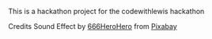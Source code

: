 This is a hackathon project for the codewithlewis hackathon





Credits 
Sound Effect by <a href="https://pixabay.com/users/666herohero-25759907/?utm_source=link-attribution&utm_medium=referral&utm_campaign=music&utm_content=21156">666HeroHero</a> from <a href="https://pixabay.com//?utm_source=link-attribution&utm_medium=referral&utm_campaign=music&utm_content=21156">Pixabay</a>